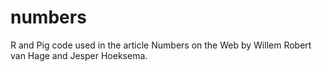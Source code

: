 numbers
=======

R and Pig code used in the article Numbers on the Web by Willem Robert van Hage and Jesper Hoeksema.
